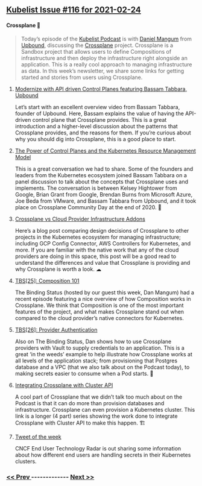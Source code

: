 ## [Kubelist Issue #116 for 2021-02-24](https://kubelist.com/issue/116)

#### Crossplane 🍭

> Today’s episode of the <a href="https://kubelist.com/podcast">Kubelist Podcast</a> is with <a href="https://twitter.com/hasheddan">Daniel Mangum</a> from <a href="https://upbound.io">Upbound</a>, discussing the <a href="https://crossplane.io">Crossplane</a> project. Crossplane is a Sandbox project that allows users to define Compositions of infrastructure and then deploy the infrastructure right alongside an application. This is a really cool approach to managing infrastructure as data. In this week’s newsletter, we share some links for getting started and stories from users using Crossplane.

1. [Modernize with API driven Control Planes featuring Bassam Tabbara, Upbound](https://www.youtube.com/watch?v=-t0wCOH2X7I&feature=youtu.be)

    Let’s start with an excellent overview video from Bassam Tabbara, founder of Upbound. Here, Bassam explains the value of having the API-driven control plane that Crossplane provides. This is a great introduction and a higher-level discussion about the patterns that Crossplane provides, and the reasons for them. If you’re curious about why you should dig into Crossplane, this is a good place to start.
1. [The Power of Control Planes and the Kubernetes Resource Management Model](https://youtu.be/WGfYlssfIIk)

    This is a great conversation we had to share. Some of the founders and leaders from the Kubernetes ecosystem joined Bassam Tabbara on a panel discussion to talk about the concepts that Crossplane uses and implements. The conversation is between Kelsey Hightower from Google, Brian Grant from Google, Brendan Burns from Microsoft Azure, Joe Beda from VMware, and Bassam Tabbara from Upbound, and it took place on Crossplane Community Day at the end of 2020. 💬
1. [Crossplane vs Cloud Provider Infrastructure Addons](https://blog.crossplane.io/crossplane-vs-cloud-infrastructure-addons/)

    Here’s a blog post comparing design decisions of Crossplane to other projects in the Kubernetes ecosystem for managing infrastructure; including GCP Config Connector, AWS Controllers for Kubernetes, and more. If you are familiar with the native work that any of the cloud providers are doing in this space, this post will be a good read to understand the differences and value that Crossplane is providing and why Crossplane is worth a look. ☁
1. [TBS[25]: Composition 101](https://www.youtube.com/watch?v=f_2f1u-XOgA&feature=youtu.be)

    The Binding Status (hosted by our guest this week, Dan Mangum) had a recent episode featuring a nice overview of how Composition works in Crossplane. We think that Composition is one of the most important features of the project, and what makes Crossplane stand out when compared to the cloud provider’s native connectors for Kubernetes.
1. [TBS[26]: Provider Authentication](https://www.youtube.com/watch?v=tUOZ09xX7ng&feature=youtu.be)

    Also on The Binding Status, Dan shows how to use Crossplane providers with Vault to supply credentials to an application. This is a great ‘in the weeds’ example to help illustrate how Crossplane works at all levels of the application stack; from provisioning that Postgres database and a VPC (that we also talk about on the Podcast today), to making secrets easier to consume when a Pod starts. 🔐
1. [Integrating Crossplane with Cluster API](https://www.youtube.com/playlist?list=PL510POnNVaaazaBA7jNh1f6Qz1LxuB5Ku)

    A cool part of Crossplane that we didn’t talk too much about on the Podcast is that it can do more than provision databases and infrastructure. Crossplane can even provision a Kubernetes cluster. This link is a longer (4 part) series showing the work done to integrate Crossplane with Cluster API to make this happen. 🏗
1. [Tweet of the week](https://twitter.com/cloudnativefdn/status/1364258972606341125)

    CNCF End User Technology Radar is out sharing some information about how different end users are handling secrets in their Kubernetes clusters.

### [ << Prev ](kubelist-115.md) ------------- [ Next >> ](kubelist-117.md)